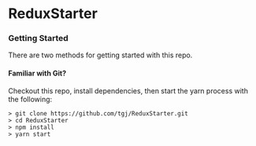 # ReduxStarter

### Getting Started

There are two methods for getting started with this repo.

#### Familiar with Git?
Checkout this repo, install dependencies, then start the yarn process with the following:

```
> git clone https://github.com/tgj/ReduxStarter.git
> cd ReduxStarter
> npm install
> yarn start
```
